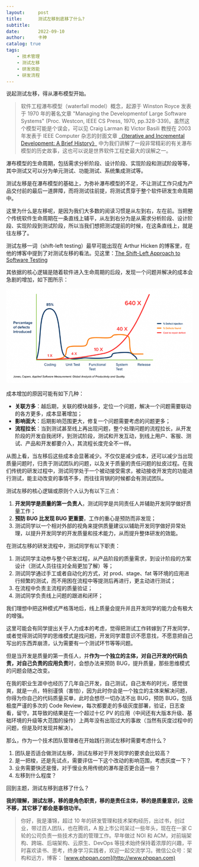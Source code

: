 ```yaml
---
layout:     post
title:      测试左移到底移了什么?
subtitle:   
date:       2022-09-10
author:     卡神
catalog: true
tags:
    - 技术管理
    - 测试左移
    - 研发效能
    - 研发流程
---
```





说起测试左移，得从瀑布模型开始。
> 软件工程瀑布模型（waterfall model）概念，起源于 Winston Royce 发表于 1970 年的著名文章 "Managing the Developmentof Large Software Systems" (Proc. Westcon, IEEE CS Press, 1970, pp.328-339)。虽然这个模型可能是个误会，可以见 Craig Larman 和 Victor Basili 教授在 2003 年发表于 IEEE Computer 杂志的封面文章 [《Iterative and Incremental Development: A Brief History》]( https://www.craiglarman.com/wiki/downloads/misc/history-of-iterative-larman-and-basili-ieee-computer.pdf) 中为我们讲解了一段非常精彩的有关瀑布模型的历史故事，这也可以说是世界软件工程史最大的误解之一。


瀑布模型的生命周期，包括需求分析阶段、设计阶段、实现阶段和测试阶段等等，其中测试又可以分为单元测试、功能测试、系统集成测试等。

测试左移是在瀑布模型的基础上，为弥补瀑布模型的不足，不让测试工作只成为产品交付前的最后一道屏障，而将测试往前提，将测试贯穿于整个软件研发生命周期中。

这里为什么是左移呢，是因为我们大多数的阅读习惯是从左到右，左在前。当把整个传统软件生命周期在一条直线上辅平，从左到右分为是从需求分析阶段、设计阶段、实现阶段到测试阶段，所以当我们想把测试提前的时候，在这条直线上，就是往左移了。


测试左移一词（shift-left testing）最早可能出现在 Arthur Hicken 的博客里，在他的博客中提到了对测试左移的看法。见这里：[The Shift-Left Approach to Software Testing](https://www.stickyminds.com/article/shift-left-approach-software-testing)

其依据的核心逻辑是随着软件进入生命周期的后段，发现一个问题并解决的成本会急剧的增加，如下图所示：

<img src="/img/post/2022/shift-left-approach-software-testing.png" />

成本增加的原因可能有如下几种：

* **关联方多**：越后期，关联的模块越多，定位一个问题，解决一个问题需要联动的各方更多，成本显著增加；
* **影响面大**：后期影响范围更大，修复一个问题需要考虑的问题更多；
* **流程拉长**：当到测试甚至线上再出现问题，整个处理问题的流程拉长，从开发阶段的开发自我闭环，到测试阶段，测试和开发互动，到线上用户、客服、测试、产品和开发都要介入，其流程长度完全不一样。

从图上看，当左移后这些成本会显著减少。不仅仅是减少成本，还可以减少当出现质量问题时，归责于测试团队的问题，以及关于质量的责任问题的扯皮过程。在我们传统的研发过程中，测试同学处于一个被动接受需求，被动接收开发完的功能进行测试，能主动改变的事情不多，而往往背锅的时候都会有测试团队。

测试左移的核心逻辑或原则个人认为有以下三点：

1. **开发同学是质量的第一负责人**，测试同学是共同责任人并辅助开发同学做好质量工作；
2. **预防 BUG 比发现 BUG 更重要**，工作的重心是预防而非发现；
3. 测试同学以一个相对外部的视角来提供质量建议以辅助开发同学做好异常处理，以提升开发同学的开发质量和技术能力，从而提升整体研发的效能。
   

在测试左移的研发流程中，测试同学有以下职责：

1. 测试同学主动参与整个研发过程，从产品阶段的质量需求，到设计阶段的方案设计（测试人员往往对全局更加了解）等；
2. 测试同学通过手工或者自动化的方式，对 prod、stage、fat 等环境的应用进行频繁的测试，而不用困在流程中等提测后再进行，更主动进行测试；
3. 在流程中负责主流程的质量验证；
4. 测试同学负责线上问题的跟进和闭环；
   
我们理想中把这种模式严格落地后，线上质量会提升并且开发同学的能力会有极大的增强。

这里可能会有同学提出关于人力成本的考虑，觉得把测试工作转嫁到了开发同学，或者觉得测试同学的思维模式是找问题，开发同学潜意识不愿意找，不愿意把自己写出的东西弄崩溃，认为需要有一个测试环节等等问题。

但是当开发是质量的第一责任人，并**作为一个独立的主体，对自己开发的代码负责，对自己负责的应用负责**时，会想办法来预防 BUG，提升质量，那些思维模式的问题会随之改变。

在我的职业生涯中也经历了几年自己开发，自己测试，自己发布的时光，感觉很爽，就是一点，特别谨慎（害怕），因为此时你会是一个独立的主体来解决问题，你得为你自己的代码质量买单，此时会想尽一切办法不出 BUG，预防 BUG，包括极度严谨的多次的 Code Review，每次都要走的多级灰度部署，验证，日志查看，留守。其导致的结果是在一个超过十亿 PV 的应用（中间还有大版本升级、基础环境的升级等大范围的操作）上两年没有出现过大的事故（当然有灰度过程中的问题，但是及时发现并解决）。

那么，作为一个技术团队管理者在开始践行测试左移时需要考虑什么？

1. 团队是否适合做测试左移，测试左移对于开发同学的要求会比较高？
2. 是一把梭，还是先试点，需要评估一下这个改动的影响范围，考虑灰度一下？
3. 业务需要快还是慢，对于慢业务用传统的瀑布是否更合适一些？
4. 左移到什么程度？

回到主题，测试左移到底移了什么？

**我的理解，测试左移，移的是角色职责，移的是责任主体，移的是质量意识，这些不移，其它移了都会是事倍功半。**

> 你好，我是潘锦，超过 10 年的研发管理和技术架构经历，出过书，创过业，带过百人团队，也在腾讯，A 股上市公司呆过一些年头，现在在一家 C 轮的公司负责一些技术方面的管理工作。早年做过 NOI 和 ACM，对前端架构、跨端、后端架构、云原生、DevOps 等技术始终保持着浓厚的兴趣，平时喜欢读书、思考，终身学习实践者，欢迎一起交流学习。微信公众号：架构和远方，博客： [www.phppan.com](http://www.phppan.com)
